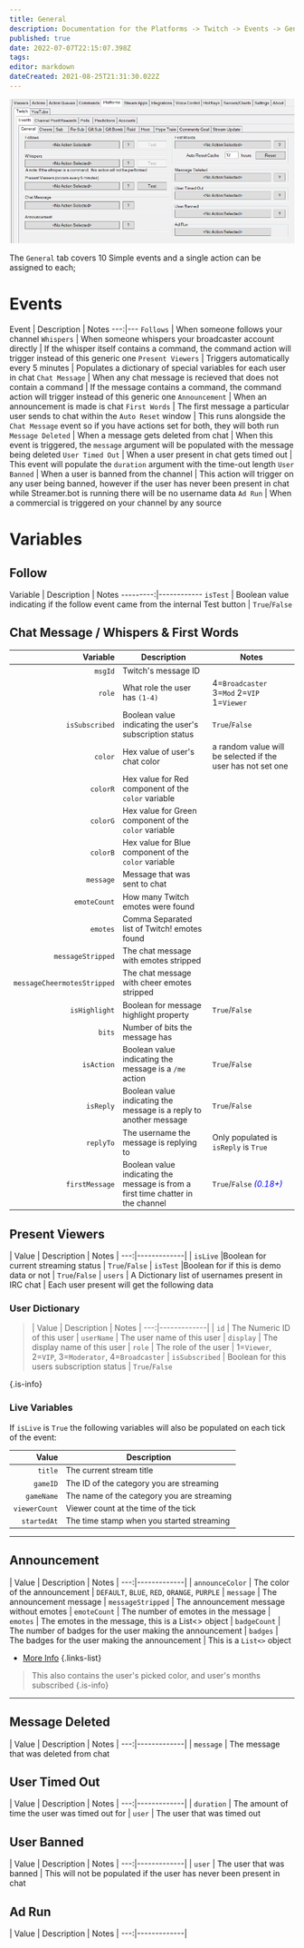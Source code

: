 ```yaml
---
title: General
description: Documentation for the Platforms -> Twitch -> Events -> General tab
published: true
date: 2022-07-07T22:15:07.398Z
tags: 
editor: markdown
dateCreated: 2021-08-25T21:31:30.022Z
---
```




![twitch-events-general-0110.png](/twitch-events-general-0110.png)

The `General` tab covers 10 Simple events and a single action can be assigned to each; 

# Events

Event | Description | Notes
---:|---
`Follows` | When someone follows your channel
`Whispers` | When someone whispers your broadcaster account directly | If the whisper itself contains a command, the command action will trigger instead of this generic one
`Present Viewers` | Triggers automatically every 5 minutes | Populates a dictionary of special variables for each user in chat
`Chat Message` | When any chat message is recieved that does not contain a command | If the message contains a command, the command action will trigger instead of this generic one
`Announcement` | When an announcement is made is chat
`First Words` | The first message a particular user sends to chat within the `Auto Reset` window | This runs alongside the `Chat Message` event so if you have actions set for both, they will both run
`Message Deleted` | When a message gets deleted from chat | When this event is triggered, the `message` argument will be populated with the message being deleted
`User Timed Out` | When a user present in chat gets timed out | This event will populate the `duration` argument with the time-out length
`User Banned` | When a user is banned from the channel | This action will trigger on any user being banned, however if the user has never been present in chat while Streamer.bot is running there will be no username data
`Ad Run` | When a commercial is triggered on your channel by any source


# Variables 

## Follow
Variable | Description | Notes
---------:|------------
`isTest` | Boolean value indicating if the follow event came from the internal Test button | `True`/`False`

## Chat Message / Whispers & First Words

Variable | Description| Notes
---------:|------------|---
`msgId` | Twitch's message ID 
`role` | What role the user has `(1-4)` | 4=`Broadcaster` 3=`Mod` 2=`VIP` 1=`Viewer`
`isSubscribed` | Boolean value indicating the user's subscription status |  `True`/`False`
`color` | Hex value of user's chat color | a random value will be selected if the user has not set one
`colorR` | Hex value for Red component of the `color` variable
`colorG` | Hex value for Green component of the `color` variable
`colorB` | Hex value for Blue component of the `color` variable
`message` | Message that was sent to chat
`emoteCount` | How many Twitch emotes were found
`emotes` | Comma Separated list of Twitch! emotes found
`messageStripped` | The chat message with emotes stripped
`messageCheermotesStripped` | The chat message with cheer emotes stripped
`isHighlight` | Boolean for message highlight property | `True`/`False`
`bits` | Number of bits the message has
`isAction` | Boolean value indicating the message is a `/me` action | `True`/`False`
`isReply`| Boolean value indicating the message is a reply to another message | `True`/`False` 
`replyTo`| The username the message is replying to | Only populated is `isReply` is `True` 
`firstMessage` | Boolean value indicating the message is from a first time chatter in the channel | `True`/`False` <span style="color:blue">*(0.18+)*</span>

## Present Viewers

| Value | Description | Notes
|   ---:|-------------|
| `isLive` |Boolean for current streaming status |  `True`/`False` 
| `isTest` |Boolean for if this is demo data or not |  `True`/`False` 
| `users` | A Dictionary list of usernames present in IRC chat | Each user present will get the following data


### User Dictionary
>
> 
> 
> 
> | Value | Description | Notes
> |   ---:|-------------|
> | `id` | The Numeric ID of this user
> | `userName` | The user name of this user
> | `display` | The display name of this user
> | `role` | The role of the user | 1=`Viewer`, 2=`VIP`, 3=`Moderator`, 4=`Broadcaster`
> | `isSubscribed` | Boolean for this users subscription status |  `True`/`False` 

{.is-info}


### Live Variables 

If `isLive` is `True` the following variables will also be populated on each tick of the event:

| Value | Description |
|   ---:|-------------|
| `title` | The current stream title
| `gameID` | The ID of the category you are streaming
| `gameName` | The name of the category you are streaming
| `viewerCount` | Viewer count at the time of the tick
| `startedAt` | The time stamp when you started streaming

***

## Announcement

| Value | Description | Notes
|   ---:|-------------|
| `announceColor` | The color of the announcement | `DEFAULT`, `BLUE`, `RED`, `ORANGE`, `PURPLE`
| `message` | The announcement message
| `messageStripped` | The announcement message without emotes
| `emoteCount` | The number of emotes in the message
| `emotes` | The emotes in the message, this is a List<> object
| `badgeCount` | The number of badges for the user making the announcement
| `badges` | The badges for the user making the announcement | This is a `List<>` object

- [More Info](/en/Twitch/Announcement)
{.links-list}

> This also contains the user's picked color, and user's months subscribed
{.is-info}

***

## Message Deleted

| Value | Description | Notes
|   ---:|-------------|
| `message` | The message that was deleted from chat

## User Timed Out

| Value | Description | Notes
|   ---:|-------------|
| `duration` | The amount of time the user was timed out for
| `user` | The user that was timed out 

## User Banned

| Value | Description | Notes
|   ---:|-------------|
| `user` | The user that was banned | This will not be populated if the user has never been present in chat

## Ad Run

| Value | Description | Notes
|   ---:|-------------|


